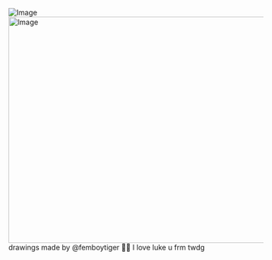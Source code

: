 ![Image](https://github.com/user-attachments/assets/577c3f15-7674-4ee6-86af-5a15ec8cab92)<img width="667" height="447" alt="Image" src="https://github.com/user-attachments/assets/3e79a778-8dfc-43e6-9fc6-b17f808b356a" />
drawings made by @femboytiger 🤤🤤 I love luke u frm twdg 
